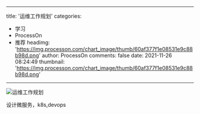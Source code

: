 
---
title: '运维工作规划'
categories: 
 - 学习
 - ProcessOn
 - 推荐
headimg: 'https://img.processon.com/chart_image/thumb/60af377f1e08531e9c88b98d.png'
author: ProcessOn
comments: false
date: 2021-11-26 08:24:49
thumbnail: 'https://img.processon.com/chart_image/thumb/60af377f1e08531e9c88b98d.png'
---

<div>   
<img class="thumb" alt="运维工作规划" src="https://img.processon.com/chart_image/thumb/60af377f1e08531e9c88b98d.png" referrerpolicy="no-referrer">
<p>设计微服务，k8s,devops</p>  
</div>
            